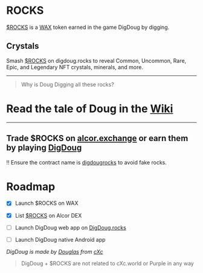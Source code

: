 # ROCKS
[$ROCKS](https://wax.alcor.exchange/trade/rocks-digdougrocks_wax-eosio.token) is a [WAX](https://wax.io/) token earned in the game DigDoug by digging.

## Crystals
Smash [$ROCKS](https://wax.alcor.exchange/trade/rocks-digdougrocks_wax-eosio.token) on digdoug.rocks to reveal Common, Uncommon, Rare, Epic, and Legendary NFT crystals, minerals, and more.

___

> Why is Doug Digging all these rocks?

# Read the tale of Doug in the [Wiki](https://github.com/dougbutner/ROCKS/wiki)


___


## Trade $ROCKS on [alcor.exchange](https://wax.alcor.exchange/trade/rocks-digdougrocks_wax-eosio.token) or earn them by playing [DigDoug](https://digdoug.rocks)





‼️ Ensure the contract name is [digdougrocks](https://wax.bloks.io/account/digdougrocks) to avoid fake rocks.


# Roadmap
- [x] Launch $ROCKS on WAX
- [x] List [$ROCKS](https://wax.alcor.exchange/trade/rocks-digdougrocks_wax-eosio.token) on Alcor DEX
- [ ] Launch DigDoug web app on [DigDoug.rocks](https://digdoug.rocks)
- [ ] Launch DigDoug native Android app


*DigDoug is made by [Douglas](https://douglas.life) from [cXc](https://music.cxc.world)*

> DigDoug + $ROCKS are not related to cXc.world or Purple in any way
